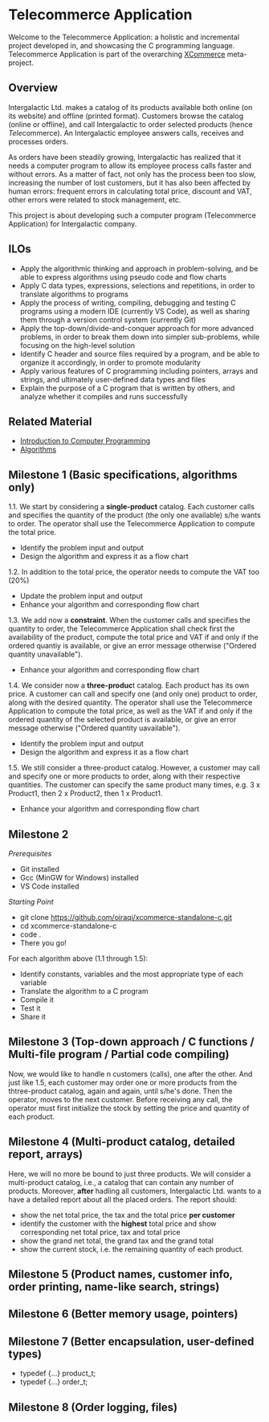 # Telecommerce Application
Welcome to the Telecommerce Application: a holistic and incremental project developed in, and showcasing the C programming language. Telecommerce Application is part of the overarching [XCommerce](https://github.com/oiraqi/xcommerce) meta-project.

## Overview
Intergalactic Ltd. makes a catalog of its products available both online (on its website) and offline (printed format). Customers browse the catalog (online or offline), and call Intergalactic to order selected products (hence *Tele*commerce). An Intergalactic employee answers calls, receives and processes orders.

As orders have been steadily growing, Intergalactic has realized that it needs a computer program to allow its employee process calls faster and without errors. As a matter of fact, not only has the process been too slow, increasing the number of lost customers, but it has also been affected by human errors: frequent errors in calculating total price, discount and VAT, other errors were related to stock management, etc.

This project is about developing such a computer program (Telecommerce Application) for Intergalactic company.

## ILOs
- Apply the algorithmic thinking and approach in problem-solving, and be able to express algorithms using pseudo code and flow charts
- Apply C data types, expressions, selections and repetitions, in order to translate algorithms to programs
- Apply the process of writing, compiling, debugging and testing C programs using a modern IDE (currently VS Code), as well as sharing them through a version control system (currently Git)
- Apply the top-down/divide-and-conquer approach for more advanced problems, in order to break them down into simpler sub-problems, while focusing on the high-level solution
- Identify C header and source files required by a program, and be able to organize it accordingly, in order to promote modularity
- Apply various features of C programming including pointers, arrays and strings, and ultimately user-defined data types and files
- Explain the purpose of a C program that is written by others, and analyze whether it compiles and runs successfully

## Related Material
- [Introduction to Computer Programming](https://docs.google.com/presentation/d/1kbHYSNY1zxqZXxcYxdkfULK5dRZ42IeiKI_z0pE6SN0/edit?usp=sharing)
- [Algorithms](https://docs.google.com/presentation/d/1oe6NSNcz9tKE_XYgdV7bV7XLiNyn81HFcYLmKn1ECaw/edit?usp=sharing)

## Milestone 1 (Basic specifications, algorithms only)
1.1. We start by considering a **single-product** catalog. Each customer calls and specifies the quantity of the product (the only one available) s/he wants to order. The operator shall use the Telecommerce Application to compute the total price.
- Identify the problem input and output
- Design the algorithm and express it as a flow chart

1.2. In addition to the total price, the operator needs to compute the VAT too (20%)
- Update the problem input and output
- Enhance your algorithm and corresponding flow chart

1.3. We add now a **constraint**. When the customer calls and specifies the quantity to order, the Telecommerce Application shall check first the availability of the product, compute the total price and VAT if and only if the ordered quantiy is available, or give an error message otherwise ("Ordered quantity unavailable").
- Enhance your algorithm and corresponding flow chart

1.4. We consider now a **three-produc**t catalog. Each product has its own price. A customer can call and specify one (and only one) product to order, along with the desired quantity. The operator shall use the Telecommerce Application to compute the total price, as well as the VAT if and only if the ordered quantity of the selected product is available, or give an error message otherwise ("Ordered quantity uavailable").
- Identify the problem input and output
- Design the algorithm and express it as a flow chart

1.5. We still consider a three-product catalog. However, a customer may call and specify one or more products to order, along with their respective quantities. The customer can specify the same product many times, e.g. 3 x Product1, then 2 x Product2, then 1 x Product1.
- Enhance your algorithm and corresponding flow chart

## Milestone 2
*Prerequisites*
- Git installed
- Gcc (MinGW for Windows) installed
- VS Code installed

*Starting Point*
- git clone https://github.com/oiraqi/xcommerce-standalone-c.git
- cd xcommerce-standalone-c
- code .
- There you go!

For each algorithm above (1.1 through 1.5):
- Identify constants, variables and the most appropriate type of each variable
- Translate the algorithm to a C program
- Compile it
- Test it
- Share it

## Milestone 3 (Top-down approach / C functions / Multi-file program / Partial code compiling)
Now, we would like to handle n customers (calls), one after the other. And just like 1.5, each customer may order one or more products from the thtree-product catalog, again and again, until s/he's done. Then the operator, moves to the next customer.
Before receiving any call, the operator must first initialize the stock by setting the price and quantity of each product.

## Milestone 4 (Multi-product catalog, detailed report, arrays)
Here, we will no more be bound to just three products. We will consider a multi-product catalog, i.e., a catalog that can contain any number of products. Moreover, **after** hadling all customers, Intergalactic Ltd. wants to a have a detailed report about all the placed orders. The report should:
- show the net total price, the tax and the total price **per customer**
- identify the customer with the **highest** total price and show corresponding net total price, tax and total price
- show the grand net total, the grand tax and the grand total
- show the current stock, i.e. the remaining quantity of each product.

## Milestone 5 (Product names, customer info, order printing, name-like search, strings)

## Milestone 6 (Better memory usage, pointers)

## Milestone 7 (Better encapsulation, user-defined types)
- typedef {...} product_t;
- typedef {...} order_t;

## Milestone 8 (Order logging, files)
